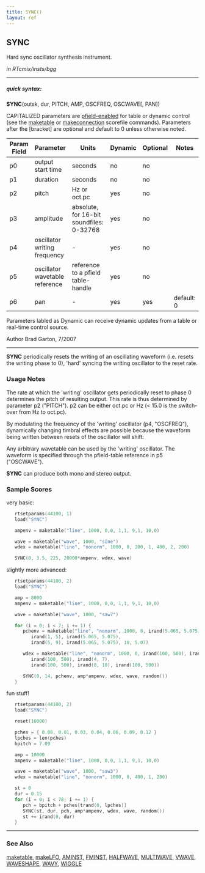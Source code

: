 ```yaml
---
title: SYNC()
layout: ref
---
```


## SYNC

Hard sync oscillator synthesis instrument.

*in RTcmix/insts/bgg*  
  

-----

##### quick syntax:

**SYNC**(outsk, dur, PITCH, AMP, OSCFREQ, OSCWAVE\[, PAN\])

CAPITALIZED parameters are [pfield-enabled](pfield-enabled.html) for
table or dynamic control (see the
[maketable](../scorefile/maketable.html) or
[makeconnection](../scorefile/makeconnection.html) scorefile
commands). Parameters after the \[bracket\] are optional and default to
0 unless otherwise noted.


Param Field	| Parameter | Units | Dynamic | Optional | Notes
----------- | --------- | ----- | -------- | --------- | ---------
p0 | output start time | seconds | no | no | 
p1 | duration | seconds | no | no | 
p2 | pitch | Hz or oct.pc | yes | no | 
p3 | amplitude | absolute, for 16-bit soundfiles: 0-32768 | yes | no | 
p4 | oscillator writing frequency |  -  | yes | no | 
p5 | oscillator wavetable reference |  reference to a pfield table-handle| yes | no | 
p6 | pan |  -  | yes | yes | default: 0 | 

Parameters labled as Dynamic can receive dynamic updates from a table or real-time control source.


Author Brad Garton, 7/2007

  

-----

  
**SYNC** periodically resets the writing of an oscillating waveform
(i.e. resets the writing phase to 0), 'hard' syncing the writing
oscillator to the reset rate.

### Usage Notes

The rate at which the 'writing' oscillator gets periodically reset to
phase 0 determines the pitch of resulting output. This rate is thus
determined by parameter p2 ("PITCH"). p2 can be either oct.pc or Hz (\<
15.0 is the switch-over from Hz to oct.pc).

By modulating the frequency of the 'writing' oscillator (p4, "OSCFREQ"),
dynamically changing timbral effects are possible because the waveform
being written between resets of the oscillator will shift:

  
Any arbitrary wavetable can be used by the 'writing' oscillator. The
waveform is specified through the pfield-table reference in p5
("OSCWAVE").

**SYNC** can produce both mono and stereo output.

### Sample Scores

very basic:

```cpp
   rtsetparams(44100, 1)
   load("SYNC")

   ampenv = maketable("line", 1000, 0,0, 1,1, 9,1, 10,0)

   wave = maketable("wave", 1000, "sine")
   wdex = maketable("line", "nonorm", 1000, 0, 200, 1, 400, 2, 200)

   SYNC(0, 3.5, 225, 20000*ampenv, wdex, wave)
```

  
  
slightly more advanced:

```cpp
   rtsetparams(44100, 2)
   load("SYNC")

   amp = 8000
   ampenv = maketable("line", 1000, 0,0, 1,1, 9,1, 10,0)

   wave = maketable("wave", 1000, "saw7")

   for (i = 0; i < 7; i += 1) {
      pchenv = maketable("line", "nonorm", 1000, 0, irand(5.065, 5.075),
         irand(1, 5), irand(5.065, 5.075),
         irand(5, 9), irand(5.065, 5.075), 10, 5.07)

      wdex = maketable("line", "nonorm", 1000, 0, irand(100, 500), irand(1, 3),
         irand(100, 500), irand(4, 7),
         irand(100, 500), irand(8, 10), irand(100, 500))

      SYNC(0, 14, pchenv, amp*ampenv, wdex, wave, random())
   }
```

  
  
fun stuff\!

```cpp
   rtsetparams(44100, 2)
   load("SYNC")

   reset(10000)

   pches = { 0.00, 0.01, 0.03, 0.04, 0.06, 0.09, 0.12 }
   lpches = len(pches)
   bpitch = 7.09

   amp = 10000
   ampenv = maketable("line", 1000, 0,0, 1,1, 9,1, 10,0)

   wave = maketable("wave", 1000, "saw3")
   wdex = maketable("line", "nonorm", 1000, 0, 400, 1, 200)

   st = 0
   dur = 0.15
   for (i = 0; i < 78; i += 1) {
      pch = bpitch + pches[trand(0, lpches)]
      SYNC(st, dur, pch, amp*ampenv, wdex, wave, random())
      st += irand(0, dur)
   }

```

  

-----

### See Also

[maketable](../scorefile/maketable.html),
[makeLFO](../scorefile/makeLFO.html), [AMINST](AMINST.html),
[FMINST](FMINST.html), [HALFWAVE](HALFWAVE.html),
[MULTIWAVE](MULTIWAVE.html), [VWAVE](VWAVE.html),
[WAVESHAPE](WAVESHAPE.html), [WAVY](WAVY.html), [WIGGLE](WIGGLE.html)
